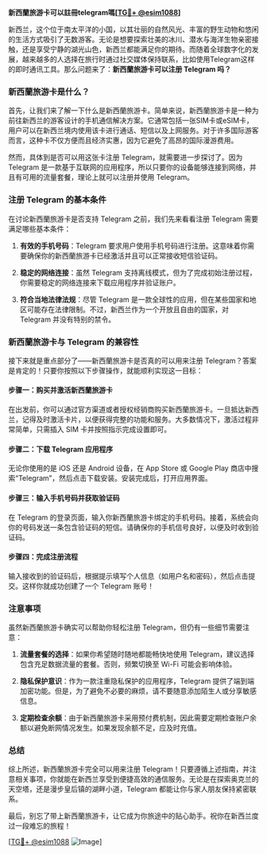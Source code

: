 **新西蘭旅游卡可以註冊telegram嗎[[TG💪+ @esim1088](https://t.me/s/esim1088)]**

新西兰，这个位于南太平洋的小国，以其壮丽的自然风光、丰富的野生动物和悠闲的生活方式吸引了无数游客。无论是想要探索壮美的冰川、潜水与海洋生物亲密接触，还是享受宁静的湖光山色，新西兰都能满足你的期待。而随着全球数字化的发展，越来越多的人选择在旅行时通过社交媒体保持联系，比如使用Telegram这样的即时通讯工具。那么问题来了：**新西蘭旅游卡可以注册 Telegram 吗？**

### 新西蘭旅游卡是什么？

首先，让我们来了解一下什么是新西蘭旅游卡。简单来说，新西蘭旅游卡是一种为前往新西兰的游客设计的手机通信解决方案。它通常包括一张SIM卡或eSIM卡，用户可以在新西兰境内使用该卡进行通话、短信以及上网服务。对于许多国际游客而言，这种卡不仅方便而且经济实惠，因为它避免了高昂的国际漫游费用。

然而，具体到是否可以用这张卡注册 Telegram，就需要进一步探讨了。因为 Telegram 是一款基于互联网的应用程序，所以只要你的设备能够连接到网络，并且有可用的流量套餐，理论上就可以注册并使用 Telegram。

### 注册 Telegram 的基本条件

在讨论新西蘭旅游卡是否支持 Telegram 之前，我们先来看看注册 Telegram 需要满足哪些基本条件：

1. **有效的手机号码**：Telegram 要求用户使用手机号码进行注册。这意味着你需要确保你的新西蘭旅游卡已经激活并且可以正常接收短信验证码。
   
2. **稳定的网络连接**：虽然 Telegram 支持离线模式，但为了完成初始注册过程，你需要稳定的网络连接来下载应用程序并验证账户。

3. **符合当地法律法规**：尽管 Telegram 是一款全球性的应用，但在某些国家和地区可能存在法律限制。不过，新西兰作为一个开放且自由的国家，对 Telegram 并没有特别的禁令。

### 新西蘭旅游卡与 Telegram 的兼容性

接下来就是重点部分了——新西蘭旅游卡是否真的可以用来注册 Telegram？答案是肯定的！只要你按照以下步骤操作，就能顺利实现这一目标：

#### 步骤一：购买并激活新西蘭旅游卡

在出发前，你可以通过官方渠道或者授权经销商购买新西蘭旅游卡。一旦抵达新西兰，记得及时激活卡片，以便获得完整的功能和服务。大多数情况下，激活过程非常简单，只需插入 SIM 卡并按照指示完成设置即可。

#### 步骤二：下载 Telegram 应用程序

无论你使用的是 iOS 还是 Android 设备，在 App Store 或 Google Play 商店中搜索“Telegram”，然后点击下载安装。安装完成后，打开应用界面。

#### 步骤三：输入手机号码并获取验证码

在 Telegram 的登录页面，输入你新西蘭旅游卡绑定的手机号码。接着，系统会向你的号码发送一条包含验证码的短信。请确保你的手机信号良好，以便及时收到验证码。

#### 步骤四：完成注册流程

输入接收到的验证码后，根据提示填写个人信息（如用户名和密码），然后点击提交。这样你就成功创建了一个 Telegram 账号！

### 注意事项

虽然新西蘭旅游卡确实可以帮助你轻松注册 Telegram，但仍有一些细节需要注意：

1. **流量套餐的选择**：如果你希望随时随地都能畅快地使用 Telegram，建议选择包含充足数据流量的套餐。否则，频繁切换至 Wi-Fi 可能会影响体验。

2. **隐私保护意识**：作为一款注重隐私保护的应用程序，Telegram 提供了端到端加密功能。但是，为了避免不必要的麻烦，请不要随意添加陌生人或分享敏感信息。

3. **定期检查余额**：由于新西蘭旅游卡采用预付费机制，因此需要定期检查账户余额以避免断网情况发生。如果发现余额不足，应及时充值。

### 总结

综上所述，新西蘭旅游卡完全可以用来注册 Telegram！只要遵循上述指南，并注意相关事项，你就能在新西兰享受到便捷高效的通信服务。无论是在探索奥克兰的天空塔，还是漫步皇后镇的湖畔小道，Telegram 都能让你与家人朋友保持紧密联系。

最后，别忘了带上新西蘭旅游卡，让它成为你旅途中的贴心助手。祝你在新西兰度过一段难忘的旅程！

[[TG💪+ @esim1088](https://t.me/s/esim1088) ![Image](https://i.postimg.cc/4NQfJmqS/Snipaste-2025-05-13-00-14-12.png)]